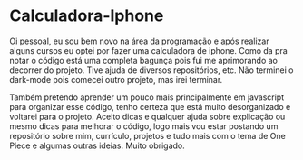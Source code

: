 # Calculadora-Iphone
Oi pessoal, eu sou bem novo na área da programação e após realizar alguns cursos eu optei por fazer uma calculadora de iphone. Como da pra notar o código está uma completa bagunça pois fui me aprimorando ao decorrer do projeto. Tive ajuda de diversos repositórios, etc. Não terminei o dark-mode pois comecei outro projeto, mas irei terminar.

Também pretendo aprender um pouco mais principalmente em javascript para organizar esse código, tenho certeza que está muito desorganizado e voltarei para o projeto. Aceito dicas e qualquer ajuda sobre explicação ou mesmo dicas para melhorar o código, logo mais vou estar postando um repositório sobre mim, currículo, projetos e tudo mais com o tema de One Piece e algumas outras ideias.
Muito obrigado.
